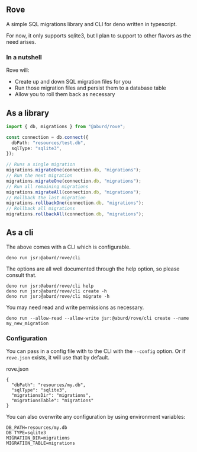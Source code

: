 ## Rove

A simple SQL migrations library and CLI for deno written in typescript.

For now, it only supports sqlite3, but I plan to support to other flavors as the
need arises.

### In a nutshell

Rove will:

- Create up and down SQL migration files for you
- Run those migration files and persist them to a database table
- Allow you to roll them back as necessary

## As a library

```typescript
import { db, migrations } from "@aburd/rove";

const connection = db.connect({
  dbPath: "resources/test.db",
  sqlType: "sqlite3",
});

// Runs a single migration
migrations.migrateOne(connection.db, "migrations");
// Run the next migration
migrations.migrateOne(connection.db, "migrations");
// Run all remaining migrations
migrations.migrateAll(connection.db, "migrations");
// Rollback the last migration
migrations.rollbackOne(connection.db, "migrations");
// Rollback all migrations
migrations.rollbackAll(connection.db, "migrations");
```

## As a cli

The above comes with a CLI which is configurable.

```
deno run jsr:@aburd/rove/cli
```

The options are all well documented through the help option, so please consult
that.

```
deno run jsr:@aburd/rove/cli help
deno run jsr:@aburd/rove/cli create -h
deno run jsr:@aburd/rove/cli migrate -h
```

You may need read and write permissions as necessary.

```
deno run --allow-read --allow-write jsr:@aburd/rove/cli create --name my_new_migration
```

### Configuration

You can pass in a config file with to the CLI with the `--config` option. Or if `rove.json` exists, it will use that by default.

rove.json

```
{
  "dbPath": "resources/my.db",
  "sqlType": "sqlite3",
  "migrationsDir": "migrations",
  "migrationsTable": "migrations"
}
```

You can also overwrite any configuration by using environment variables:

```
DB_PATH=resources/my.db
DB_TYPE=sqlite3
MIGRATION_DIR=migrations
MIGRATION_TABLE=migrations
```
